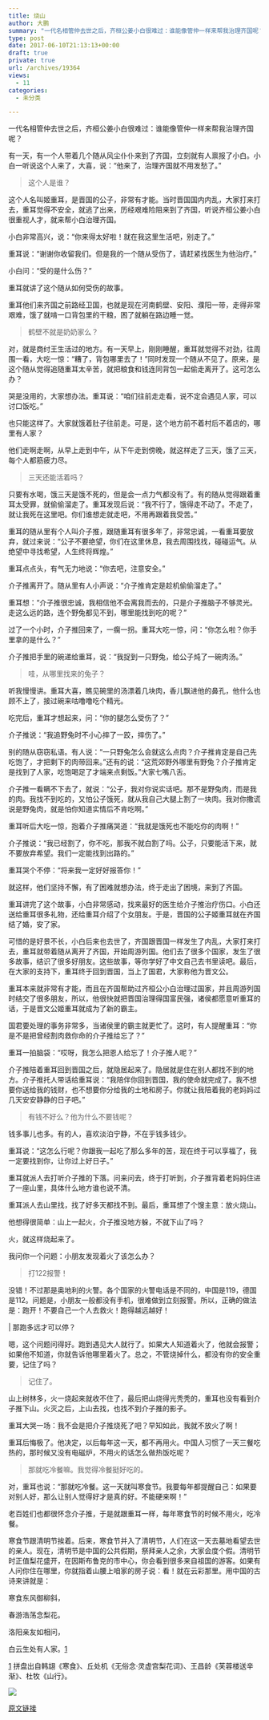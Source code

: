 ```yaml
---
title: 烧山
author: 大鹏
summary: "一代名相管仲去世之后，齐桓公姜小白很难过：谁能像管仲一样来帮我治理齐国呢？"
type: post
date: 2017-06-10T21:13:13+00:00
draft: true
private: true
url: /archives/19364
views:
  - 11
categories:
  - 未分类

---
```

一代名相管仲去世之后，齐桓公姜小白很难过：谁能像管仲一样来帮我治理齐国呢？

有一天，有一个人带着几个随从风尘仆仆来到了齐国，立刻就有人禀报了小白。小白一听说这个人来了，大喜，说：“他来了，治理齐国就不用发愁了。”

> 这个人是谁？

这个人名叫姬重耳，是晋国的公子，非常有才能。当时晋国国内内乱，大家打来打去，重耳觉得不安全，就逃了出来，历经艰难险阻来到了齐国，听说齐桓公姜小白很重视人才，就来帮小白治理齐国。

小白非常高兴，说：“你来得太好啦！就在我这里生活吧，别走了。”

重耳说：“谢谢你收留我们。但是我的一个随从受伤了，请赶紧找医生为他治疗。”

小白问：“受的是什么伤？”

重耳就讲了这个随从如何受伤的故事。

重耳他们来齐国之前路经卫国，也就是现在河南鹤壁、安阳、濮阳一带，走得非常艰难，饿了就啃一口背包里的干粮，困了就躺在路边睡一觉。

> 鹤壁不就是奶奶家么？

对，就是商纣王生活过的地方。有一天早上，刚刚睡醒，重耳就觉得不对劲，往周围一看，大吃一惊：“糟了，背包哪里去了！”同时发现一个随从不见了。原来，是这个随从觉得追随重耳太辛苦，就把粮食和钱连同背包一起偷走离开了。这可怎么办？

哭是没用的，大家想办法。重耳说：“咱们往前走走看，说不定会遇见人家，可以讨口饭吃。”

也只能这样了。大家就饿着肚子往前走。可是，这个地方前不着村后不着店的，哪里有人家？

他们走啊走啊，从早上走到中午，从下午走到傍晚，就这样走了三天，饿了三天，每个人都筋疲力尽。

> 三天还能活着吗？

只要有水喝，饿三天是饿不死的，但是会一点力气都没有了。有的随从觉得跟着重耳太受罪，就偷偷溜走了。重耳发现后说：“我不行了，饿得走不动了。不走了，就让我死在这里吧。你们谁想走就走吧，不用再跟着我受苦。”

重耳的随从里有个人叫介子推，跟随重耳有很多年了，非常忠诚，一看重耳要放弃，就过来说：“公子不要绝望，你们在这里休息，我去周围找找，碰碰运气。从绝望中寻找希望，人生终将辉煌。”

重耳点点头，有气无力地说：“你去吧，注意安全。”

介子推离开了。随从里有人小声说：“介子推肯定是趁机偷偷溜走了。”

重耳想：“介子推很忠诚，我相信他不会离我而去的，只是介子推脑子不够灵光。走这么远的路，连个野兔都见不到，哪里能找到吃的呢？”

过了一个小时，介子推回来了，一瘸一拐。重耳大吃一惊，问：“你怎么啦？你手里拿的是什么？”

介子推把手里的碗递给重耳，说：“我捉到一只野兔，给公子炖了一碗肉汤。”

> 哇，从哪里找来的兔子？

听我慢慢讲。重耳大喜，瞧见碗里的汤漂着几块肉，香儿飘进他的鼻孔，他什么也顾不上了，接过碗来咕噜噜吃个精光。

吃完后，重耳才想起来，问：“你的腿怎么受伤了？”

介子推说：“我追野兔时不小心摔了一跤，摔伤了。”

别的随从窃窃私语。有人说：“一只野兔怎么会就这么点肉？介子推肯定是自己先吃饱了，才把剩下的肉带回来。”还有的说：“这荒郊野外哪里有野兔？介子推肯定是找到了人家，吃饱喝足了才端来点剩饭。”大家七嘴八舌。

介子推一看瞒不下去了，就说：“公子，我对你说实话吧。那不是野兔肉，而是我的肉。我找不到吃的，又怕公子饿死，就从我自己大腿上割了一块肉。我对你撒谎说是野兔肉，就是怕你知道实情后不肯吃啊。”

重耳听后大吃一惊，抱着介子推痛哭道：“我就是饿死也不能吃你的肉啊！”

介子推说：“我已经割了，你不吃，那我不就白割了吗。公子，只要能活下来，就不要放弃希望。我们一定能找到出路的。”

重耳哭个不停：“将来我一定好好报答你！”

就这样，他们坚持不懈，有了困难就想办法，终于走出了困境，来到了齐国。

重耳讲完了这个故事，小白非常感动，找来最好的医生给介子推治疗伤口。小白还送给重耳很多礼物，还给重耳介绍了个女朋友。于是，晋国的公子姬重耳就在齐国结了婚，安了家。

可惜的是好景不长，小白后来也去世了，齐国跟晋国一样发生了内乱，大家打来打去，重耳就带着随从离开了齐国，开始周游列国。他们去了很多个国家，发生了很多故事，结识了很多好朋友。这些故事，等你学好了中文自己去书里读吧。最后，在大家的支持下，重耳终于回到晋国，当上了国君，大家称他为晋文公。

重耳本来就非常有才能，而且在齐国帮助过齐桓公小白治理过国家，并且周游列国时结交了很多朋友，所以，他很快就把晋国治理得国富民强，诸侯都愿意听重耳的话，于是晋文公姬重耳就成为了新的霸主。

国君要处理的事务非常多，当诸侯里的霸主就更忙了。这时，有人提醒重耳：“你是不是把曾经割肉救你命的介子推给忘了？”

重耳一拍脑袋：“哎呀，我怎么把恩人给忘了！介子推人呢？”

介子推陪着重耳回到晋国之后，就隐居起来了。隐居就是住在别人都找不到的地方。介子推托人带话给重耳说：“我陪伴你回到晋国，我的使命就完成了。我不想要你送给我的钱财，也不想要你分给我的土地和房子。你就让我陪着我的老妈妈过几天安安静静的日子吧。”

> 有钱不好么？他为什么不要钱呢？

钱多事儿也多。有的人，喜欢淡泊宁静，不在乎钱多钱少。

重耳说：“这怎么行呢？你跟我一起吃了那么多年的苦，现在终于可以享福了，我一定要找到你，让你过上好日子。”

重耳就派人去打听介子推的下落。问来问去，终于打听到，介子推背着老妈妈住进了一座山里，具体什么地方谁也说不清。

重耳派人去山里找，找了好多天都找不到。最后，重耳想了个馊主意：放火烧山。

他想得很简单：山上一起火，介子推没地方躲，不就下山了吗？

火，就这样烧起来了。

我问你一个问题：小朋友发现着火了该怎么办？

> 打122报警！

没错！不过那是奥地利的火警。各个国家的火警电话是不同的，中国是119，德国是112。问题是，小朋友一般都没有手机，很难做到立刻报警。所以，正确的做法是：跑开！不要自己一个人去救火！跑得越远越好！

| 那跑多远才可以停？

嗯，这个问题问得好。跑到遇见大人就行了。如果大人知道着火了，他就会报警；如果他不知道，你就告诉他哪里着火了。总之，不管烧掉什么，都没有你的安全重要，记住了吗？

> 记住了。

山上树林多，火一烧起来就收不住了，最后把山烧得光秃秃的，重耳也没有看到介子推下山。火灭之后，上山去找，也找不到介子推的影子。

重耳大哭一场：我不会是把介子推烧死了吧？早知如此，我就不放火了啊！

重耳后悔极了。他决定，以后每年这一天，都不再用火。中国人习惯了一天三餐吃热的，那时候又没有电磁炉，不用火的话怎么做热饭吃呢？

> 那就吃冷餐嘛。我觉得冷餐挺好吃的。

对，重耳也说：“那就吃冷餐。这一天就叫寒食节。我要每年都提醒自己：如果要对别人好，那么让别人觉得好才是真的好。不能硬来啊！”

老百姓们也都很怀念介子推，于是就跟重耳一样，每年寒食节的时候不用火，吃冷餐。

寒食节跟清明节挨着。后来，寒食节并入了清明节，人们在这一天去墓地看望去世的亲人。现在，清明节是中国的公共假期，祭拜亲人之余，大家会度个假。清明节时正值梨花盛开，在因斯布鲁克的市中心，你会看到很多来自祖国的游客。如果有人问你住在哪里，你就指着山腰上咱家的房子说：看！就在云彩那里。用中国的古诗来讲就是：

寒食东风御柳斜，

春游浩荡念梨花。

洛阳亲友如相问，

白云生处有人家。[1][1]

[1][1] 拼盘出自韩翃《寒食》、丘处机《无俗念·灵虚宫梨花词》、王昌龄《芙蓉楼送辛渐》、杜牧《山行》。

![][1]

 [1]: http://read.html5.qq.com/image?src=forum&q=5&r=0&imgflag=7&imageUrl=http://ugc.qpic.cn/gbar_pic/PWDK2ohBLn1AFJScyLGb8PDOLGjVOYxSgfgRCNaP8xc0mnJtCR5EpQ/

[原文链接](http://dapengde.com/archives/19364)

